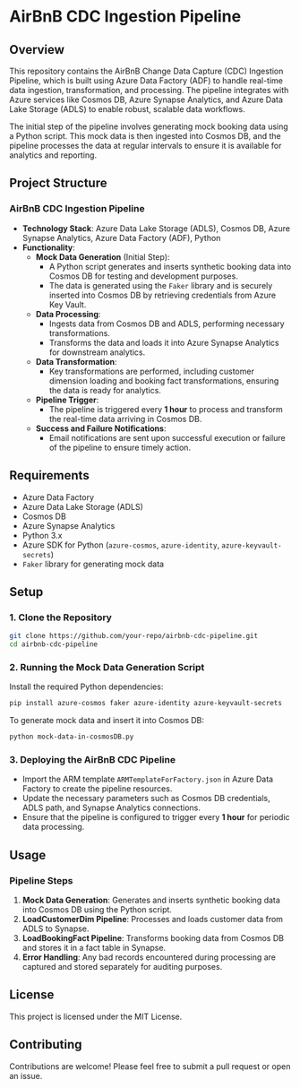 # AirBnB CDC Ingestion Pipeline

## Overview

This repository contains the AirBnB Change Data Capture (CDC) Ingestion Pipeline, which is built using Azure Data Factory (ADF) to handle real-time data ingestion, transformation, and processing. The pipeline integrates with Azure services like Cosmos DB, Azure Synapse Analytics, and Azure Data Lake Storage (ADLS) to enable robust, scalable data workflows.

The initial step of the pipeline involves generating mock booking data using a Python script. This mock data is then ingested into Cosmos DB, and the pipeline processes the data at regular intervals to ensure it is available for analytics and reporting.

## Project Structure

### AirBnB CDC Ingestion Pipeline
- **Technology Stack**: Azure Data Lake Storage (ADLS), Cosmos DB, Azure Synapse Analytics, Azure Data Factory (ADF), Python
- **Functionality**:
  - **Mock Data Generation** (Initial Step):
    - A Python script generates and inserts synthetic booking data into Cosmos DB for testing and development purposes.
    - The data is generated using the `Faker` library and is securely inserted into Cosmos DB by retrieving credentials from Azure Key Vault.
  - **Data Processing**:
    - Ingests data from Cosmos DB and ADLS, performing necessary transformations.
    - Transforms the data and loads it into Azure Synapse Analytics for downstream analytics.
  - **Data Transformation**:
    - Key transformations are performed, including customer dimension loading and booking fact transformations, ensuring the data is ready for analytics.
  - **Pipeline Trigger**:
    - The pipeline is triggered every **1 hour** to process and transform the real-time data arriving in Cosmos DB.
  - **Success and Failure Notifications**:
    - Email notifications are sent upon successful execution or failure of the pipeline to ensure timely action.

## Requirements

- Azure Data Factory
- Azure Data Lake Storage (ADLS)
- Cosmos DB
- Azure Synapse Analytics
- Python 3.x
- Azure SDK for Python (`azure-cosmos`, `azure-identity`, `azure-keyvault-secrets`)
- `Faker` library for generating mock data

## Setup

### 1. Clone the Repository
```bash
git clone https://github.com/your-repo/airbnb-cdc-pipeline.git
cd airbnb-cdc-pipeline
```

### 2. Running the Mock Data Generation Script
Install the required Python dependencies:
```bash
pip install azure-cosmos faker azure-identity azure-keyvault-secrets
```

To generate mock data and insert it into Cosmos DB:
```bash
python mock-data-in-cosmosDB.py
```

### 3. Deploying the AirBnB CDC Pipeline
- Import the ARM template `ARMTemplateForFactory.json` in Azure Data Factory to create the pipeline resources.
- Update the necessary parameters such as Cosmos DB credentials, ADLS path, and Synapse Analytics connections.
- Ensure that the pipeline is configured to trigger every **1 hour** for periodic data processing.

## Usage

### Pipeline Steps
1. **Mock Data Generation**: Generates and inserts synthetic booking data into Cosmos DB using the Python script.
2. **LoadCustomerDim Pipeline**: Processes and loads customer data from ADLS to Synapse.
3. **LoadBookingFact Pipeline**: Transforms booking data from Cosmos DB and stores it in a fact table in Synapse.
4. **Error Handling**: Any bad records encountered during processing are captured and stored separately for auditing purposes.

## License

This project is licensed under the MIT License.

## Contributing

Contributions are welcome! Please feel free to submit a pull request or open an issue.
